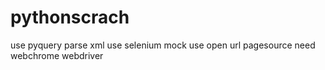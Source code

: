 # pythonscrach
use pyquery parse xml
use selenium mock use open url pagesource need webchrome webdriver

